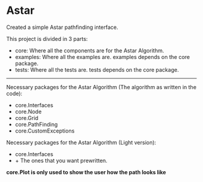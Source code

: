 # Astar

Created a simple Astar pathfinding interface.

This project is divided in 3 parts:
* core: Where all the components are for the Astar Algorithm.
* examples: Where all the examples are. examples depends on the core package.
* tests: Where all the tests are. tests depends on the core package.
---

Necessary packages for the Astar Algorithm (The algorithm as written in the code):
* core.Interfaces
* core.Node
* core.Grid
* core.PathFinding
* core.CustomExceptions

Necessary packages for the Astar Algorithm (Light version):
* core.Interfaces 
* \+ The ones that you want prewritten.


**core.Plot is only used to show the user how the path looks like**
